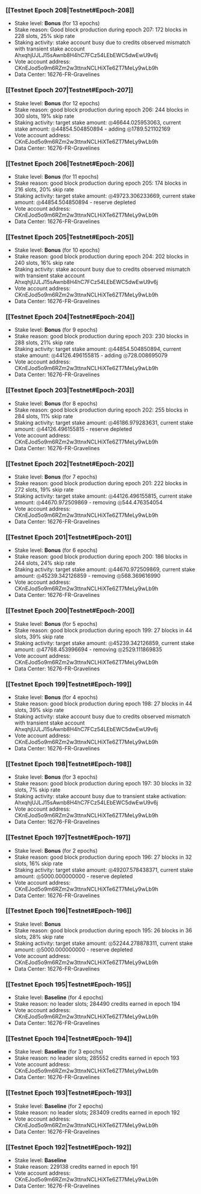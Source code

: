 ### [[Testnet Epoch 208|Testnet#Epoch-208]]
* Stake level: **Bonus** (for 13 epochs)
* Stake reason: Good block production during epoch 207: 172 blocks in 228 slots, 25% skip rate
* Staking activity: stake account busy due to credits observed mismatch with transient stake account AhxqhjUJLJ15sAwnb8H4hC7FCz54LEbEWC5dwEwU9v6j
* Vote account address: CKnEJod5o9m6RZm2w3ttnxNCLHiXTe6ZT7MeLy9wLb9h
* Data Center: 16276-FR-Gravelines
### [[Testnet Epoch 207|Testnet#Epoch-207]]
* Stake level: **Bonus** (for 12 epochs)
* Stake reason: good block production during epoch 206: 244 blocks in 300 slots, 19% skip rate
* Staking activity: target stake amount: ◎46644.025953063, current stake amount: ◎44854.504850894 - adding ◎1789.521102169
* Vote account address: CKnEJod5o9m6RZm2w3ttnxNCLHiXTe6ZT7MeLy9wLb9h
* Data Center: 16276-FR-Gravelines
### [[Testnet Epoch 206|Testnet#Epoch-206]]
* Stake level: **Bonus** (for 11 epochs)
* Stake reason: good block production during epoch 205: 174 blocks in 216 slots, 20% skip rate
* Staking activity: target stake amount: ◎49723.306233669, current stake amount: ◎44854.504850894 - reserve depleted
* Vote account address: CKnEJod5o9m6RZm2w3ttnxNCLHiXTe6ZT7MeLy9wLb9h
* Data Center: 16276-FR-Gravelines
### [[Testnet Epoch 205|Testnet#Epoch-205]]
* Stake level: **Bonus** (for 10 epochs)
* Stake reason: good block production during epoch 204: 202 blocks in 240 slots, 16% skip rate
* Staking activity: stake account busy due to credits observed mismatch with transient stake account AhxqhjUJLJ15sAwnb8H4hC7FCz54LEbEWC5dwEwU9v6j
* Vote account address: CKnEJod5o9m6RZm2w3ttnxNCLHiXTe6ZT7MeLy9wLb9h
* Data Center: 16276-FR-Gravelines
### [[Testnet Epoch 204|Testnet#Epoch-204]]
* Stake level: **Bonus** (for 9 epochs)
* Stake reason: good block production during epoch 203: 230 blocks in 288 slots, 21% skip rate
* Staking activity: target stake amount: ◎44854.504850894, current stake amount: ◎44126.496155815 - adding ◎728.008695079
* Vote account address: CKnEJod5o9m6RZm2w3ttnxNCLHiXTe6ZT7MeLy9wLb9h
* Data Center: 16276-FR-Gravelines
### [[Testnet Epoch 203|Testnet#Epoch-203]]
* Stake level: **Bonus** (for 8 epochs)
* Stake reason: good block production during epoch 202: 255 blocks in 284 slots, 11% skip rate
* Staking activity: target stake amount: ◎46186.979283631, current stake amount: ◎44126.496155815 - reserve depleted
* Vote account address: CKnEJod5o9m6RZm2w3ttnxNCLHiXTe6ZT7MeLy9wLb9h
* Data Center: 16276-FR-Gravelines
### [[Testnet Epoch 202|Testnet#Epoch-202]]
* Stake level: **Bonus** (for 7 epochs)
* Stake reason: good block production during epoch 201: 222 blocks in 272 slots, 19% skip rate
* Staking activity: target stake amount: ◎44126.496155815, current stake amount: ◎44670.972509869 - removing ◎544.476354054
* Vote account address: CKnEJod5o9m6RZm2w3ttnxNCLHiXTe6ZT7MeLy9wLb9h
* Data Center: 16276-FR-Gravelines
### [[Testnet Epoch 201|Testnet#Epoch-201]]
* Stake level: **Bonus** (for 6 epochs)
* Stake reason: good block production during epoch 200: 186 blocks in 244 slots, 24% skip rate
* Staking activity: target stake amount: ◎44670.972509869, current stake amount: ◎45239.342126859 - removing ◎568.369616990
* Vote account address: CKnEJod5o9m6RZm2w3ttnxNCLHiXTe6ZT7MeLy9wLb9h
* Data Center: 16276-FR-Gravelines
### [[Testnet Epoch 200|Testnet#Epoch-200]]
* Stake level: **Bonus** (for 5 epochs)
* Stake reason: good block production during epoch 199: 27 blocks in 44 slots, 39% skip rate
* Staking activity: target stake amount: ◎45239.342126859, current stake amount: ◎47768.453996694 - removing ◎2529.111869835
* Vote account address: CKnEJod5o9m6RZm2w3ttnxNCLHiXTe6ZT7MeLy9wLb9h
* Data Center: 16276-FR-Gravelines
### [[Testnet Epoch 199|Testnet#Epoch-199]]
* Stake level: **Bonus** (for 4 epochs)
* Stake reason: good block production during epoch 198: 27 blocks in 44 slots, 39% skip rate
* Staking activity: stake account busy due to credits observed mismatch with transient stake account AhxqhjUJLJ15sAwnb8H4hC7FCz54LEbEWC5dwEwU9v6j
* Vote account address: CKnEJod5o9m6RZm2w3ttnxNCLHiXTe6ZT7MeLy9wLb9h
* Data Center: 16276-FR-Gravelines
### [[Testnet Epoch 198|Testnet#Epoch-198]]
* Stake level: **Bonus** (for 3 epochs)
* Stake reason: good block production during epoch 197: 30 blocks in 32 slots, 7% skip rate
* Staking activity: stake account busy due to transient stake activation: AhxqhjUJLJ15sAwnb8H4hC7FCz54LEbEWC5dwEwU9v6j
* Vote account address: CKnEJod5o9m6RZm2w3ttnxNCLHiXTe6ZT7MeLy9wLb9h
* Data Center: 16276-FR-Gravelines
### [[Testnet Epoch 197|Testnet#Epoch-197]]
* Stake level: **Bonus** (for 2 epochs)
* Stake reason: good block production during epoch 196: 27 blocks in 32 slots, 16% skip rate
* Staking activity: target stake amount: ◎49207.578438371, current stake amount: ◎5000.000000000 - reserve depleted
* Vote account address: CKnEJod5o9m6RZm2w3ttnxNCLHiXTe6ZT7MeLy9wLb9h
* Data Center: 16276-FR-Gravelines
### [[Testnet Epoch 196|Testnet#Epoch-196]]
* Stake level: **Bonus**
* Stake reason: good block production during epoch 195: 26 blocks in 36 slots, 28% skip rate
* Staking activity: target stake amount: ◎52244.278878311, current stake amount: ◎5000.000000000 - reserve depleted
* Vote account address: CKnEJod5o9m6RZm2w3ttnxNCLHiXTe6ZT7MeLy9wLb9h
* Data Center: 16276-FR-Gravelines
### [[Testnet Epoch 195|Testnet#Epoch-195]]
* Stake level: **Baseline** (for 4 epochs)
* Stake reason: no leader slots; 284490 credits earned in epoch 194
* Vote account address: CKnEJod5o9m6RZm2w3ttnxNCLHiXTe6ZT7MeLy9wLb9h
* Data Center: 16276-FR-Gravelines
### [[Testnet Epoch 194|Testnet#Epoch-194]]
* Stake level: **Baseline** (for 3 epochs)
* Stake reason: no leader slots; 285552 credits earned in epoch 193
* Vote account address: CKnEJod5o9m6RZm2w3ttnxNCLHiXTe6ZT7MeLy9wLb9h
* Data Center: 16276-FR-Gravelines
### [[Testnet Epoch 193|Testnet#Epoch-193]]
* Stake level: **Baseline** (for 2 epochs)
* Stake reason: no leader slots; 283409 credits earned in epoch 192
* Vote account address: CKnEJod5o9m6RZm2w3ttnxNCLHiXTe6ZT7MeLy9wLb9h
* Data Center: 16276-FR-Gravelines
### [[Testnet Epoch 192|Testnet#Epoch-192]]
* Stake level: **Baseline**
* Stake reason: 229138 credits earned in epoch 191
* Vote account address: CKnEJod5o9m6RZm2w3ttnxNCLHiXTe6ZT7MeLy9wLb9h
* Data Center: 16276-FR-Gravelines